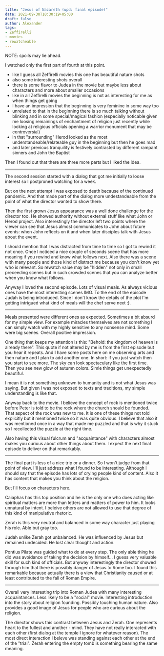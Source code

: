 ```yaml
---
title: "Jesus of Nazareth (upd: final episode)"
date: 2021-09-30T10:30:19+05:00
draft: false
author: Alexander
tags:
- Zeffirelli
- movies
- rewatcheable
---
```


NOTE: spoils may lie ahead.

I watched only the first part of fourth at this point.

- like I guess all Zeffirelli movies this one has beautiful nature shots
- also some interesting shots overall
- there is some flavor to Judea in the movie but maybe less about characters and more about smaller occasions
- like in all Zeffirelli movies the beginning is not as interesting for me as when things get going
- I have an impression that the beginning is very feminine in some way too
- unrelated to that in the beginning there is so much talking without blinking and in some special/magical fashion (especially noticable given me loosing remainings of enchantment of religion just recently while looking at religious officials opening a warrior monument that may be controversial)
- in that "surrounding" Herod looked as the most understandeable/relateable guy in the beginning but then he goes mad
- and later previous tranquility is festively contrasted by different rampant sinners and John the Baptist

Then I found out that there are three more parts but I liked the idea.

---

The second session started with a dialog that got me initially to loose interest so I postproned watching for a week.

But on the next attempt I was exposed to death because of the continued pandemic.
And that made part of the dialog more undestandeable from the point of what the director wanted to show there.

Then the first grown Jesus appearance was a well done challenge for the director too.
He showed authority without external stuff like what John or Herod project.
Also interestingly the director left two points where the viewer can see that Jesus almost communicates to John about future events: when John reflects on it and when later disciples talk with Jesus about the event.

I should mention that I was distracted from time to time so I got to rewind it not once.
Once I noticed a nice couple of seconds scene that has more meaning if you rewind and know what follows next.
Also there was a scene with many people and those kind of distract me because you don't know yet who is relevant. So rewatch value may be "hidden" not only in small preceeding scenes but in such crowded scenes that you can analyze better when you know what follows.

Anyway I loved the second episode.
Lots of visual meals.
As always vicious ones have the most interesting scenes IMO.
To the end of the episode Judah is being introduced.
Since I don't know the details of the plot I'm getting intrigued what kind of meals will the chef serve next :).

---

Meals presented were different ones as expected.
Sometimes a bit absurd for my simple view. For example miracles themselves are not something I can simply watch with my highly sensitive to any nonsense mind.
Some were big scenes.
Overall positive impression.

One thing that keeps my attention is this: "Behold: the kingdom of heaven is already there".
This quote if not altered by me is from the first episode but you hear it repeats.
And I have some posts here on me observing arts and then nature and I plan to add another one.
In short: if you just watch then you start to see more.
The sky can look spectaculary like the first time.
Then you see new glow of autumn colors.
Simle things get unexpectedly beautiful.

I mean it is not something unknown to humanity and is not what Jesus was saying.
But given I was not exposed to texts and traditions, my simple understanding is like that.

Anyway back to the movie.
I believe the concept of rock is mentioned twice before Peter is told to be the rock where the church should be founded.
That aspect of the rock was new to me. It is one of these things not told explicitly but it mentioned twice so it was quite obvious.
I believe that also it was mentioned once in a way that made me puzzled and that is why it stuck so I recollected the puzzle at the right time.

Also having this visual fulcrum and "acquaintance" with characters almost makes you curious about other things about them.
I expect the next final episode to deliver on that remarkably.

---

The final part is less of a nice trip or a dinner.
So I won't judge from that point of view.
I'll just address what I found to be interesting.
Although I should say that the episode has lots of crying people kind of content.
Also it has content that makes you think about the religion.

But I'll focus on characters here.

Caiaphas has this top position and he is the only one who does acting like spiritual matters are more than letters and matters of power to him.
It looks unnatural by intent.
I beleive others are not allowed to use that degree of this kind of manipulative rhetoric.

Zerah is this very neutral and balanced in some way character just playing his role. Able but gray too.

Judah unlike Zerah got unbalanced. He was influenced by Jesus but remained undecided. He lost clear thought and action.

Pontius Pilate was guided what to do at every step.
The only able thing he did was avoidance of taking the decision by himself... I guess very valuable skill for such kind of officials.
But anyway interestingly the director showed through him that there is possibly danger of Jesus to Rome too.
I found this remarkable because actually there is a view that Christianity caused or at least contributed to the fall of Roman Empire.

---

Overall very interesting trip into Roman Judea with many interesting acquaintances.
Less likely to be a "social" movie.
Interesting introduction into the story about religion founding.
Possibly touching human nature.
Also provides a good image of Jesus for people who are curious about the religion.

The director shows this contrast between Jesus and Zerah.
One represents heart to the fullest and another - mind.
They have not really interacted with each other (first dialog at the temple I ignore for whatever reason).
The most direct interaction I beleve was standing against each other at the end of the "trial".
Zerah entering the empty tomb is something bearing the same meaning.
